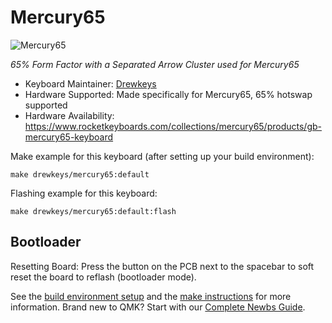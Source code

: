 # Mercury65

![Mercury65](https://i.imgur.com/rjfARj3h.jpeg)

*65% Form Factor with a Separated Arrow Cluster used for Mercury65*


* Keyboard Maintainer: [Drewkeys](https://github.com/drewpyun)
* Hardware Supported: Made specifically for Mercury65, 65% hotswap supported
* Hardware Availability: https://www.rocketkeyboards.com/collections/mercury65/products/gb-mercury65-keyboard

Make example for this keyboard (after setting up your build environment):

    make drewkeys/mercury65:default

Flashing example for this keyboard:

    make drewkeys/mercury65:default:flash
## Bootloader

Resetting Board: Press the button on the PCB next to the spacebar to soft reset the board to reflash (bootloader mode).

See the [build environment setup](https://docs.qmk.fm/#/getting_started_build_tools) and the [make instructions](https://docs.qmk.fm/#/getting_started_make_guide) for more information. Brand new to QMK? Start with our [Complete Newbs Guide](https://docs.qmk.fm/#/newbs).
